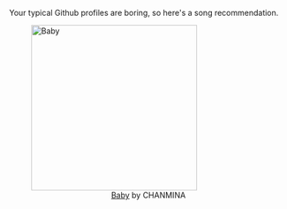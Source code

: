 Your typical Github profiles are boring, so here's a song recommendation.
<figure><img width="300" height="300" src="https://i.scdn.co/image/ab67616d0000b27316f5198fce172319d767b5ad" alt="Baby" /><figcaption align="center"><a href="https://open.spotify.com/track/2xSbIlfRn40F09tKX2Hjbh" target="_blank">Baby</a> by CHANMINA</figcaption></figure>
